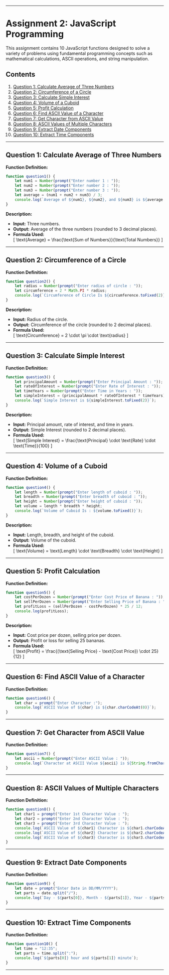
---

# **Assignment 2: JavaScript Programming**

This assignment contains 10 JavaScript functions designed to solve a variety of problems using fundamental programming concepts such as mathematical calculations, ASCII operations, and string manipulation.

## **Contents**

1. [Question 1: Calculate Average of Three Numbers](#question-1-calculate-average-of-three-numbers)  
2. [Question 2: Circumference of a Circle](#question-2-circumference-of-a-circle)  
3. [Question 3: Calculate Simple Interest](#question-3-calculate-simple-interest)  
4. [Question 4: Volume of a Cuboid](#question-4-volume-of-a-cuboid)  
5. [Question 5: Profit Calculation](#question-5-profit-calculation)  
6. [Question 6: Find ASCII Value of a Character](#question-6-find-ascii-value-of-a-character)  
7. [Question 7: Get Character from ASCII Value](#question-7-get-character-from-ascii-value)  
8. [Question 8: ASCII Values of Multiple Characters](#question-8-ascii-values-of-multiple-characters)  
9. [Question 9: Extract Date Components](#question-9-extract-date-components)  
10. [Question 10: Extract Time Components](#question-10-extract-time-components)

---

## **Question 1: Calculate Average of Three Numbers**  
**Function Definition:**  
```javascript
function question1() {
    let num1 = Number(prompt("Enter number 1 : "));
    let num2 = Number(prompt("Enter number 2 : "));
    let num3 = Number(prompt("Enter number 3 : "));
    let average = (num1 + num2 + num3) / 3;
    console.log(`Average of ${num1}, ${num2}, and ${num3} is ${average.toFixed(3)}`);
}
```  
**Description:**  
- **Input:** Three numbers.  
- **Output:** Average of the three numbers (rounded to 3 decimal places).  
- **Formula Used:**  
  \[
  \text{Average} = \frac{\text{Sum of Numbers}}{\text{Total Numbers}}
  \]

---

## **Question 2: Circumference of a Circle**  
**Function Definition:**  
```javascript
function question2() {
    let radius = Number(prompt("Enter radius of circle : "));
    let circumference = 2 * Math.PI * radius;
    console.log(`Circumference of Circle Is ${circumference.toFixed(2)}`);
}
```  
**Description:**  
- **Input:** Radius of the circle.  
- **Output:** Circumference of the circle (rounded to 2 decimal places).  
- **Formula Used:**  
  \[
  \text{Circumference} = 2 \cdot \pi \cdot \text{radius}
  \]

---

## **Question 3: Calculate Simple Interest**  
**Function Definition:**  
```javascript
function question3() {
    let principalAmount = Number(prompt("Enter Principal Amount : "));
    let rateOfInterest = Number(prompt("Enter Rate of Interest : "));
    let timeYears = Number(prompt("Enter Time in Years : "));
    let simpleInterest = (principalAmount * rateOfInterest * timeYears) / 100;
    console.log(`Simple Interest is ${simpleInterest.toFixed(2)}`);
}
```  
**Description:**  
- **Input:** Principal amount, rate of interest, and time in years.  
- **Output:** Simple Interest (rounded to 2 decimal places).  
- **Formula Used:**  
  \[
  \text{Simple Interest} = \frac{\text{Principal} \cdot \text{Rate} \cdot \text{Time}}{100}
  \]

---

## **Question 4: Volume of a Cuboid**  
**Function Definition:**  
```javascript
function question4() {
    let length = Number(prompt("Enter length of cuboid : "));
    let breadth = Number(prompt("Enter breadth of cuboid : "));
    let height = Number(prompt("Enter height of cuboid : "));
    let volume = length * breadth * height;
    console.log(`Volume of Cuboid Is : ${volume.toFixed()}`);
}
```  
**Description:**  
- **Input:** Length, breadth, and height of the cuboid.  
- **Output:** Volume of the cuboid.  
- **Formula Used:**  
  \[
  \text{Volume} = \text{Length} \cdot \text{Breadth} \cdot \text{Height}
  \]

---

## **Question 5: Profit Calculation**  
**Function Definition:**  
```javascript
function question5() {
    let costPerDozen = Number(prompt("Enter Cost Price of Banana : "));
    let sellPerDozen = Number(prompt("Enter Selling Price of Banana : "));
    let profitLoss = (sellPerDozen - costPerDozen) * 25 / 12;
    console.log(profitLoss);
}
```  
**Description:**  
- **Input:** Cost price per dozen, selling price per dozen.  
- **Output:** Profit or loss for selling 25 bananas.  
- **Formula Used:**  
  \[
  \text{Profit} = \frac{(\text{Selling Price} - \text{Cost Price}) \cdot 25}{12}
  \]

---

## **Question 6: Find ASCII Value of a Character**  
**Function Definition:**  
```javascript
function question6() {
    let char = prompt("Enter Character :");
    console.log(`ASCII Value of ${char} is ${char.charCodeAt(0)}`);
}
```  

---

## **Question 7: Get Character from ASCII Value**  
**Function Definition:**  
```javascript
function question7() {
    let ascii = Number(prompt("Enter ASCII Value : "));
    console.log(`Character at ASCII Value ${ascii} is ${String.fromCharCode(ascii)}`);
}
```  

---

## **Question 8: ASCII Values of Multiple Characters**  
**Function Definition:**  
```javascript
function question8() {
    let char1 = prompt("Enter 1st Character Value : ");
    let char2 = prompt("Enter 2nd Character Value : ");
    let char3 = prompt("Enter 3rd Character Value : ");
    console.log(`ASCII Value of ${char1} Character is ${char1.charCodeAt(0)}`);
    console.log(`ASCII Value of ${char2} Character is ${char2.charCodeAt(0)}`);
    console.log(`ASCII Value of ${char3} Character is ${char3.charCodeAt(0)}`);
}
```  

---

## **Question 9: Extract Date Components**  
**Function Definition:**  
```javascript
function question9() {
    let date = prompt("Enter Date in DD/MM/YYYY");
    let parts = date.split("/");
    console.log(`Day - ${parts[0]}, Month - ${parts[1]}, Year - ${parts[2]}`);
}
```  

---

## **Question 10: Extract Time Components**  
**Function Definition:**  
```javascript
function question10() {
    let time = "12:35";
    let parts = time.split(":");
    console.log(`${parts[0]} hour and ${parts[1]} minute`);
}
```

---
